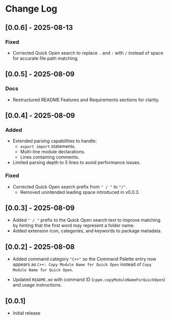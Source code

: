 # Change Log

## [0.0.6] - 2025-08-13

### Fixed

- Corrected Quick Open search to replace `.` and `:` with `/` instead of space for accurate file path matching.

## [0.0.5] - 2025-08-09

### Docs

- Restructured README Features and Requirements sections for clarity.

## [0.0.4] - 2025-08-09

### Added

- Extended parsing capabilities to handle:
  - `export import` statements.
  - Multi-line module declarations.
  - Lines containing comments.
- Limited parsing depth to 5 lines to avoid performance issues.

### Fixed

- Corrected Quick Open search prefix from `" / "` to `"/"`.
  - Removed unintended leading space introduced in v0.0.3.

## [0.0.3] - 2025-08-09

- Added `" / "` prefix to the Quick Open search text to improve matching by hinting that the first word may represent a folder name.
- Added extension icon, categories, and keywords to package metadata.

## [0.0.2] - 2025-08-08

- Added command category `"C++"` so the Command Palette entry now appears as `C++: Copy Module Name for Quick Open` instead of `Copy Module Name for Quick Open`.

- Updated `README.md` with command ID (`cppm.copyModuleNameForQuickOpen`) and usage instructions.

## [0.0.1]

- Initial release
